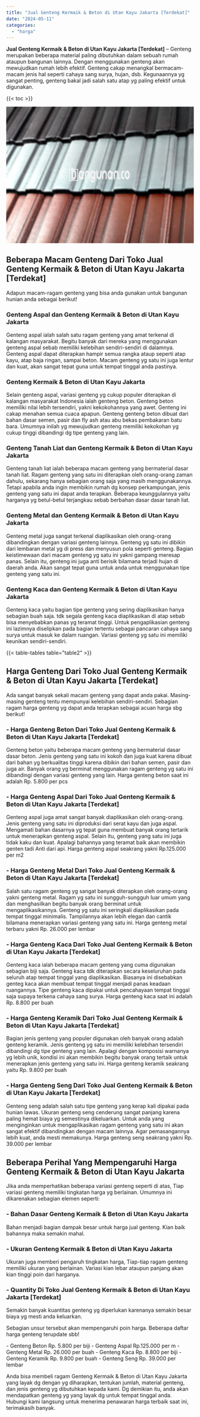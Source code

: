 ```yaml
---
title: "Jual Genteng Kermaik & Beton di Utan Kayu Jakarta [Terdekat]"
date: "2024-05-11"
categories: 
  - "harga"
---
```


**Jual Genteng Kermaik & Beton di Utan Kayu Jakarta \[Terdekat\]** – Genteng merupakan beberapa material paling dibutuhkan dalam sebuah rumah ataupun bangunan lainnya. Dengan menggunakan genteng akan mewujudkan rumah lebih efektif. Genteng cakap menangkal bermacam-macam jenis hal seperti cahaya sang surya, hujan, dsb. Kegunaannya yg sangat penting, genteng bakal jadi salah satu atap yg paling efektif untuk digunakan.

{{< toc >}}

![Jual Genteng Kermaik & Beton di Utan Kayu Jakarta [Terdekat]](/images/genteng-minimalis-murah12.png)

## Beberapa Macam Genteng Dari Toko Jual Genteng Kermaik & Beton di Utan Kayu Jakarta \[Terdekat\]

Adapun macam-ragam genteng yang bisa anda gunakan untuk bangunan hunian anda sebagai berikut!

### Genteng Aspal dan Genteng Kermaik & Beton di Utan Kayu Jakarta

Genteng aspal ialah salah satu ragam genteng yang amat terkenal di kalangan masyarakat. Begitu banyak dari mereka yang menggunakan genteng aspal sebab memiliki kelebihan sendiri-sendiri di dalamnya. Genteng aspal dapat diterapkan hampir semua rangka ataup seperti atap kayu, atap baja ringan, sampai beton. Macam genteng yg satu ini juga lentur dan kuat, akan sangat tepat guna untuk tempat tinggal anda pastinya.

### Genteng Kermaik & Beton di Utan Kayu Jakarta

Selain genteng aspal, variasi genteng yg cukup populer diterapkan di kalangan masyarakat Indonesia ialah genteng beton. Genteng beton memiliki nilai lebih tersendiri, yakni kekokohannya yang awet. Genteng ini cakap menahan semua cuaca apapun. Genteng genteng beton dibuat dari bahan dasar semen, pasir dan fly ash atau abu bekas pembakaran batu bara. Umumnya inilah yg mewujudkan genteng memiliki kekokohan yg cukup tinggi dibandingi dg tipe genteng yang lain.

### Genteng Tanah Liat dan Genteng Kermaik & Beton di Utan Kayu Jakarta

Genteng tanah liat ialah beberapa macam genteng yang bermaterial dasar tanah liat. Ragam genteng yang satu ini diterapkan oleh orang-orang zaman dahulu, sekarang hanya sebagian orang saja yang masih menggunakannya. Tetapi apabila anda ingin membikin rumah dg konsep perkampungan, jenis genteng yang satu ini dapat anda terapkan. Beberapa keunggulannya yaitu harganya yg betul-betul terjangkau sebab berbahan dasar dasar tanah liat.

### Genteng Metal dan Genteng Kermaik & Beton di Utan Kayu Jakarta

Genteng metal juga sangat terkenal diaplikasikan oleh orang-orang dibandingkan dengan variasi genteng lainnya. Genteng yg satu ini dibikin dari lembaran metal yg di press dan menyusun pola seperti genteng. Bagian keistimewaan dari macam genteng yg satu ini yakni gampang meresap panas. Selain itu, genteng ini juga anti berisik bilamana terjadi hujan di daerah anda. Akan sangat tepat guna untuk anda untuk menggunakan tipe genteng yang satu ini.

### Genteng Kaca dan Genteng Kermaik & Beton di Utan Kayu Jakarta

Genteng kaca yaitu bagian tipe genteng yang sering diaplikasikan hanya sebagian buah saja. tdk segala genteng kaca diaplikasikan di atap sebab bisa menyebabkan panas yg teramat tinggi. Untuk pengaplikasian genteng ini lazimnya diselipkan pada bagian tertentu sebagai pancaran cahaya sang surya untuk masuk ke dalam ruangan. Variasi genteng yg satu ini memiliki keunikan sendiri-sendiri.

{{< table-tables table="table2" >}}

## Harga Genteng Dari Toko Jual Genteng Kermaik & Beton di Utan Kayu Jakarta \[Terdekat\]

Ada sangat banyak sekali macam genteng yang dapat anda pakai. Masing-masing genteng tentu mempunyai kelebihan sendiri-sendiri. Sebagian ragam harga genteng yg dapat anda terapkan sebagai acuan harga sbg berikut!

### \- Harga Genteng Beton Dari Toko Jual Genteng Kermaik & Beton di Utan Kayu Jakarta \[Terdekat\]

Genteng beton yaitu beberapa macam genteng yang bermaterial dasar dasar beton. Jenis genteng yang satu ini kokoh dan juga kuat karena dibuat dari bahan yg berkualitas tinggi karena dibikin dari bahan semen, pasir dan juga air. Banyak orang yg berminat menggunakan ragam genteng yg satu ini dibandingi dengan variasi genteng yang lain. Harga genteng beton saat ini adalah Rp. 5.800 per pcs

### \- Harga Genteng Aspal Dari Toko Jual Genteng Kermaik & Beton di Utan Kayu Jakarta \[Terdekat\]

Genteng aspal juga amat sangat banyak diaplikasikan oleh orang-orang. Jenis genteng yang satu ini diproduksi dari serat kayu dan juga aspal. Mengamati bahan dasarnya yg tepat guna membuat banyak orang tertarik untuk menerapkan genteng aspal. Selain itu, genteng yang satu ini juga tidak kaku dan kuat. Apalagi bahannya yang teramat baik akan membikin genten tadi Anti dari api. Harga genteng aspal seakrang yakni Rp.125.000 per m2

### \- Harga Genteng Metal Dari Toko Jual Genteng Kermaik & Beton di Utan Kayu Jakarta \[Terdekat\]

Salah satu ragam genteng yg sangat banyak diterapkan oleh orang-orang yakni genteng metal. Ragam yg satu ini sungguh-sungguh luar umum yang dan menghasilkan begitu banyak orang berminat untuk mengaplikasikannya. Genteng yg satu ini seringkali diaplikasikan pada tempat tinggal minimalis. Tampilannya akan lebih elegan dan cantik bilamana menerapkan variasi genteng yang satu ini. Harga genteng metal terbaru yakni Rp. 26.000 per lembar

### \- Harga Genteng Kaca Dari Toko Jual Genteng Kermaik & Beton di Utan Kayu Jakarta \[Terdekat\]

Genteng kaca ialah beberapa macam genteng yang cuma digunakan sebagian biji saja. Genteng kaca tdk diterapkan secara keseluruhan pada seluruh atap tempat tinggal yang diaplikasikan. Biasanya ini disebabkan genteg kaca akan membuat tempat tinggal menjadi panas keadaan ruangannya. Tipe genteng kaca dipakai untuk pencahayaan tempat tinggal saja supaya terkena cahaya sang surya. Harga genteng kaca saat ini adalah Rp. 8.800 per buah

### \- Harga Genteng Keramik Dari Toko Jual Genteng Kermaik & Beton di Utan Kayu Jakarta \[Terdekat\]

Bagian jenis genteng yang populer digunakan oleh banyak orang adalah genteng keramik. Jenis genteng yg satu ini memiliki kelebihan tersendiri dibandingi dg tipe genteng yang lain. Apalagi dengan komposisi warnanya yg lebih unik, kondisi ini akan membikin begitu banyak orang tertaik untuk menerapkan jenis genteng yang satu ini. Harga genteng keramik seakrang yaitu Rp. 9.800 per buah

### \- Harga Genteng Seng Dari Toko Jual Genteng Kermaik & Beton di Utan Kayu Jakarta \[Terdekat\]

Genteng seng adalah salah satu tipe genteng yang kerap kali dipakai pada hunian lawas. Ukuran genteng seng cenderung sangat panjang karena paling hemat biaya yg semestinya dikeluarkan. Untuk anda yang menginginkan untuk mengaplikasikan ragam genteng yang satu ini akan sangat efektif dibandingkan dengan macam lainnya. Agar pemasangannya lebih kuat, anda mesti memakunya. Harga genteng seng seakrang yakni Rp. 39.000 per lembar

## Beberapa Perihal Yang Mempengaruhi Harga Genteng Kermaik & Beton di Utan Kayu Jakarta

Jika anda memperhatikan beberapa variasi genteng seperti di atas, Tiap variasi genteng memiliki tingkatan harga yg berlainan. Umumnya ini dikarenakan sebagian elemen seperti:

### \- Bahan Dasar Genteng Kermaik & Beton di Utan Kayu Jakarta

Bahan menjadi bagian dampak besar untuk harga jual genteng. Kian baik bahannya maka semakin mahal.

### \- Ukuran Genteng Kermaik & Beton di Utan Kayu Jakarta

Ukuran juga memberi pengaruh tingkatan harga, Tiap-tiap ragam genteng memiliki ukuran yang berlainan. Variasi kian lebar ataupun panjang akan kian tinggi poin dari harganya.

### \- Quantity Di Toko Jual Genteng Kermaik & Beton di Utan Kayu Jakarta \[Terdekat\]

Semakin banyak kuantitas genteng yg diperlukan karenanya semakin besar biaya yg mesti anda keluarkan.

Sebagian unsur tersebut akan mempengaruhi poin harga. Beberapa daftar harga genteng terupdate sbb!

\- Genteng Beton Rp. 5.800 per biji - Genteng Aspal Rp.125.000 per m - Genteng Metal Rp. 26.000 per buah - Genteng Kaca Rp. 8.800 per biji - Genteng Keramik Rp. 9.800 per buah - Genteng Seng Rp. 39.000 per lembar

Anda bisa membeli ragam Genteng Kermaik & Beton di Utan Kayu Jakarta yang layak dg dengan yg diharapkan, tentukan jumlah, material genteng, dan jenis genteng yg dibutuhkan kepada kami. Dg demikian itu, anda akan mendapatkan genteng yg yang layak dg untuk tempat tinggal anda. Hubungi kami langsung untuk menerima penawaran harga terbaik saat ini, terimakasih banyak.
